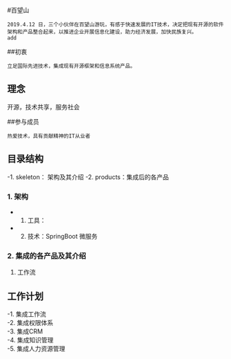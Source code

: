 
#百望山 

    2019.4.12 日，三个小伙伴在百望山游玩，有感于快速发展的IT技术，决定把现有开源的软件架构和产品整合起来，以推进企业开展信息化建设，助力经济发展，加快民族复兴。
    add

##初衷

    立足国际先进技术，集成现有开源框架和信息系统产品。

## 理念

   开源，技术共享，服务社会

##参与成员

    热爱技术，具有贡献精神的IT从业者

## 目录结构

-1. skeleton： 架构及其介绍
-2. products：集成后的各产品

### 1. 架构

- 1. 工具：
- 2. 技术：SpringBoot 微服务

### 2. 集成的各产品及其介绍

1. 工作流  


## 工作计划

-1. 集成工作流  
-2. 集成权限体系  
-3. 集成CRM  
-4. 集成知识管理  
-5. 集成人力资源管理  

